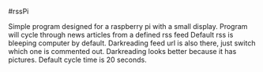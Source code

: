 #rssPi

Simple program designed for a raspberry pi with a small display. 
Program will cycle through news articles from a defined rss feed 
Default rss is bleeping computer by default.
Darkreading feed url is also there, just switch which one is commented out. 
Darkreading looks better because it has pictures.
Default cycle time is 20 seconds.
